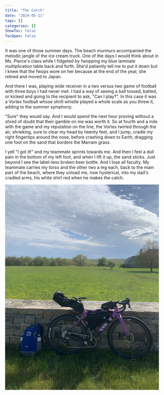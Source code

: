 ```yaml
---
title: "The Catch"
date: "2024-05-11"
tags: []
categories: []
ShowToc: false
TocOpen: false
---
```


It was one of those summer days. The beach murmurs accompanied the melodic jangle of the ice cream truck. One of the days I would think about in Ms. Pierce's class while I fidgeted by fwopping my blue laminate multiplication table back and forth. She'd patiently tell me to put it down but I knew that the fwops wore on her because at the end of the year, she retired and moved to Japan.

And there I was, playing wide receiver in a two versus two game of football with three boys I had never met. I had a way of seeing a ball tossed, batted, or kicked and going to the recipient to ask, "Can I play?". In this case it was a Vortex football whose shrill whistle played a whole scale as you threw it, adding to the summer symphony.

"Sure" they would say. And I would spend the next hour proving without a shred of doubt that their gamble on me was worth it. So at fourth and a mile with the game and my reputation on the line, the Vortex twirled through the air, shrieking, sure to clear my head by twenty feet, and I jump, cradle my right fingertips around the nose, before crashing down to Earth, dragging one foot on the sand that borders the Marram grass.

I yell "I got it!" and my teammate sprints towards me. And then I feel a dull pain in the bottom of my left foot, and when I lift it up, the sand sticks. Just beyond I see the label-less broken beer bottle. And I lose all faculty. My teammate carries my torso and the other two a leg each, back to the main part of the beach, where they unload me, now hysterical, into my dad's cradled arms, his white shirt red when he makes the catch.

![daily_photo](../../05092024.jpeg)